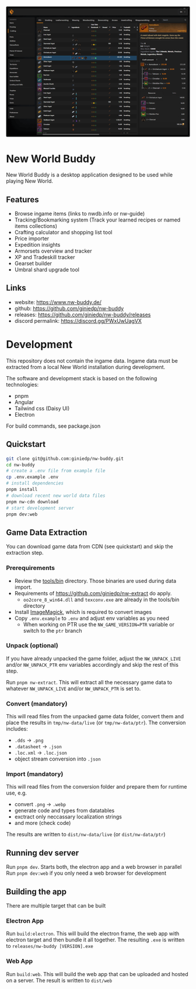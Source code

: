 ![New World Buddy](./docs/screenshots/nw-buddy-1.png)

# New World Buddy

New World Buddy is a desktop application designed to be used while playing New World.

## Features

- Browse ingame items (links to nwdb.info or nw-guide)
- Tracking/Bookmarking system (Track your learned recipes or named items collections)
- Crafting calculator and shopping list tool
- Price importer
- Expedition insights
- Armorsets overview and tracker
- XP and Tradeskill tracker
- Gearset builder
- Umbral shard upgrade tool

## Links

- website: https://www.nw-buddy.de/
- github: https://github.com/giniedp/nw-buddy
- releases: https://github.com/giniedp/nw-buddy/releases
- discord permalink: https://discord.gg/PWxUwUagVX 


# Development

This repository does not contain the ingame data. Ingame data must be extracted from a local New World installation during development.

The software and development stack is based on the following technologies:

- pnpm
- Angular
- Tailwind css (Daisy UI)
- Electron

For build commands, see package.json

## Quickstart

```bash
git clone git@github.com:giniedp/nw-buddy.git
cd nw-buddy
# create a .env file from example file
cp .env.example .env
# install dependencies
pnpm install
# download recent new world data files
pnpm nw-cdn download
# start development server
pnpm dev:web
```

## Game Data Extraction

You can download game data from CDN (see quickstart) and skip the extraction step.

### Prerequirements

- Review the [tools/bin](tools/bin) directory. Those binaries are used during data import.
- Requirements of https://github.com/giniedp/nw-extract do apply.
  - `oo2core_8_win64.dll` and `texconv.exe` are already in the tools/bin directory
- Install [ImageMagick](https://imagemagick.org/), which is required to convert images
- Copy `.env.example` to `.env` and adjust env variables as you need
  - When working on PTR use the `NW_GAME_VERSION=PTR` variable or switch to the `ptr` branch

### Unpack (optional)

If you have already unpacked the game folder, adjust the `NW_UNPACK_LIVE` and/or `NW_UNPACK_PTR` env variables accordingly and skip the rest of this step.

Run `pnpm nw-extract`. This will extract all the necessary game data to whatever `NW_UNPACK_LIVE` and/or `NW_UNPACK_PTR` is set to.

### Convert (mandatory)
This will read files from the unpacked game data folder, convert them and place the results in `tmp/nw-data/live` (or `tmp/nw-data/ptr`). The conversion includes:

- `.dds` -> `.png`
- `.datasheet` -> `.json`
- `.loc.xml` -> `.loc.json`
- object stream conversion into `.json`

### Import (mandatory)
This will read files from the conversion folder and prepare them for runtime use, e.g.
- convert `.png` -> `.webp`
- generate code and types from datatables
- exctract only neccassary localization strings
- and more (check code)

The results are written to `dist/nw-data/live` (or `dist/nw-data/ptr`)

## Running dev server

Run `pnpm dev`. Starts both, the electron app and a web browser in parallel
Run `pnpm dev:web` if you only need a web browser for development

## Building the app

There are multiple target that can be built

### Electron App
Run `build:electron`. This will build the electron frame, the web app with electron target and then bundle it all together. The resulting `.exe` is written to `releases/nw-buddy [VERSION].exe`

### Web App
Run `build:web`. This will build the web app that can be uploaded and hosted on a server. The result is written to `dist/web`
